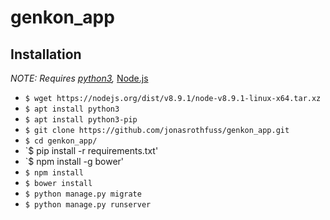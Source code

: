 # genkon_app

## Installation

*NOTE: Requires [python3](https://www.python.org/download/releases/3.0/),*
[Node.js](http://nodejs.org/)

* `$ wget https://nodejs.org/dist/v8.9.1/node-v8.9.1-linux-x64.tar.xz`
* `$ apt install python3`
* `$ apt install python3-pip`
* `$ git clone https://github.com/jonasrothfuss/genkon_app.git`
* `$ cd genkon_app/`
* `$ pip install -r requirements.txt'
* `$ npm install -g bower'
* `$ npm install`
* `$ bower install`
* `$ python manage.py migrate`
* `$ python manage.py runserver`
